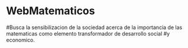 # WebMatematicos
#Busca la sensibilizacion de la sociedad acerca de la importancia de las matematicas como elemento transformador de desarrollo social 
#y economico.
